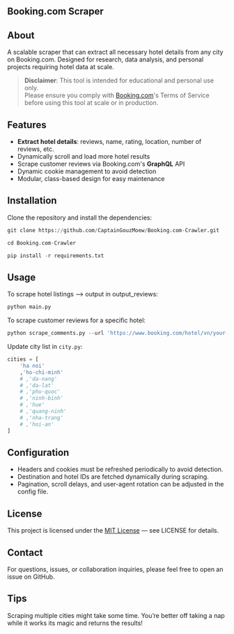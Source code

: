 ## Booking.com Scraper
## About
A scalable scraper that can extract all necessary hotel details from any city on Booking.com.
Designed for research, data analysis, and personal projects requiring hotel data at scale.

> **Disclaimer**: This tool is intended for educational and personal use only.  
> Please ensure you comply with [Booking.com](https://www.booking.com)'s Terms of Service before using this tool at scale or in production.

## Features
* **Extract hotel details**: reviews, name, rating, location, number of reviews, etc.
* Dynamically scroll and load more hotel results
* Scrape customer reviews via Booking.com's **GraphQL** API
* Dynamic cookie management to avoid detection
* Modular, class-based design for easy maintenance

## Installation
Clone the repository and install the dependencies:
```python 
git clone https://github.com/CaptainGouzMoew/Booking.com-Crawler.git
```
```python
cd Booking.com-Crawler
```
```python
pip install -r requirements.txt
```
## Usage
To scrape hotel listings --> output in output_reviews:
```python
python main.py
```
To scrape customer reviews for a specific hotel:
```python
python scrape_comments.py --url 'https://www.booking.com/hotel/vn/your-hotel.html'
```
Update city list in ```city.py```:
```python
cities = [
    'ha noi'
    ,'ho-chi-minh'
    # ,'da-nang'
    # ,'da-lat'
    # ,'phu-quoc'
    # ,'ninh-binh'
    # ,'hue'
    # ,'quang-ninh'
    # ,'nha-trang'
    # ,'hoi-an'
]
```
## Configuration
* Headers and cookies must be refreshed periodically to avoid detection.
* Destination and hotel IDs are fetched dynamically during scraping.
* Pagination, scroll delays, and user-agent rotation can be adjusted in the config file.

## License
This project is licensed under the [MIT License](https://opensource.org/licenses/MIT) — see LICENSE for details.

## Contact
For questions, issues, or collaboration inquiries, please feel free to open an issue on GitHub.

## Tips
Scraping multiple cities might take some time. You’re better off taking a nap while it works its magic and returns the results!
